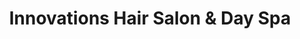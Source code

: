 ---
title: "Innovations Hair Salon & Day Spa"
url: /blacksburg/innovations-hair-salon-and-day-spa/
shop: beauty
---